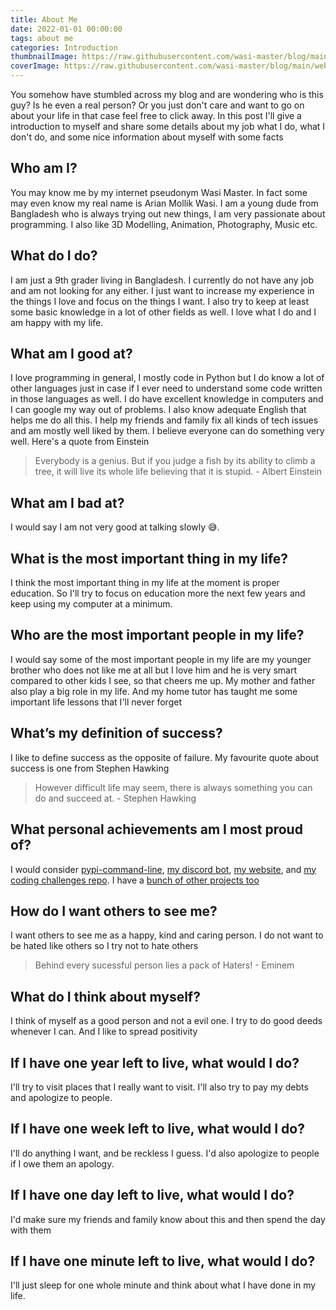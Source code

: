 ```yaml
---
title: About Me
date: 2022-01-01 00:00:00
tags: about me
categories: Introduction
thumbnailImage: https://raw.githubusercontent.com/wasi-master/blog/main/website/source/_posts/thumbnails/VNviYLV.jpg
coverImage: https://raw.githubusercontent.com/wasi-master/blog/main/website/source/_posts/covers/so24nGe.jpg
---
```


<!-- toc -->

You somehow have stumbled across my blog and are wondering who is this guy? Is he even a real person? Or you just don't care and want to go on about your life in that case feel free to click away. In this post I'll give a introduction to myself and share some details about my job what I do, what I don't do, and some nice information about myself with some facts
<!-- more -->

## Who am I?

You may know me by my internet pseudonym Wasi Master. In fact some may even know my real name is Arian Mollik Wasi. I am a young dude from Bangladesh who is always trying out new things, I am very passionate about programming. I also like 3D Modelling, Animation, Photography, Music etc.

## What do I do?

I am just a 9th grader living in Bangladesh. I currently do not have any job and am not looking for any either. I just want to increase my experience in the things I love and focus on the things I want. I also try to keep at least some basic knowledge in a lot of other fields as well. I love what I do and I am happy with my life.

## What am I good at?

I love programming in general, I mostly code in Python but I do know a lot of other languages just in case if I ever need to understand some code written in those languages as well. I do have excellent knowledge in computers and I can google my way out of problems. I also know adequate English that helps me do all this. I help my friends and family fix all kinds of tech issues and am mostly well liked by them. I believe everyone can do something very well. Here's a quote from Einstein

> Everybody is a genius. But if you judge a fish by its ability to climb a tree, it will live its whole life believing that it is stupid.
> \- Albert Einstein

## What am I bad at?

I would say I am not very good at talking slowly 😅.

## What is the most important thing in my life?

I think the most important thing in my life at the moment is proper education. So I'll try to focus on education more the next few years and keep using my computer at a minimum.

## Who are the most important people in my life?

I would say some of the most important people in my life are my younger brother who does not like me at all but I love him and he is very smart compared to other kids I see, so that cheers me up. My mother and father also play a big role in my life. And my home tutor has taught me some important life lessons that I'll never forget

## What’s my definition of success?

I like to define success as the opposite of failure. My favourite quote about success is one from Stephen Hawking

> However difficult life may seem, there is always something you can do and succeed at.
> \- Stephen Hawking

## What personal achievements am I most proud of?

I would consider [pypi-command-line](https://github.com/wasi-master/pypi-command-line), [my discord bot](https://github.com/wasi-master/wm_bot), [my website](https://wasi-master.github.io), and [my coding challenges repo](https://github.com/wasi-master/coding-challenges). I have a [bunch of other projects too](https://wasi-master.github.io/#work)

## How do I want others to see me?

I want others to see me as a happy, kind and caring person. I do not want to be hated like others so I try not to hate others

> Behind every sucessful person lies a pack of Haters!
> \- Eminem

## What do I think about myself?

I think of myself as a good person and not a evil one. I try to do good deeds whenever I can. And I like to spread positivity

## If I have one year left to live, what would I do?

I'll try to visit places that I really want to visit. I'll also try to pay my debts and apologize to people.

## If I have one week left to live, what would I do?

I'll do anything I want, and be reckless I guess. I'd also apologize to people if I owe them an apology.

## If I have one day left to live, what would I do?

I'd make sure my friends and family know about this and then spend the day with them

## If I have one minute left to live, what would I do?

I'll just sleep for one whole minute and think about what I have done in my life.
